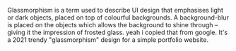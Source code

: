 Glassmorphism is a term used to describe UI design that emphasises light or dark objects, placed on top of colourful backgrounds. A background-blur is placed on the objects which allows the background to shine through – giving it the impression of frosted glass.
yeah i copied that from google.
It's a 2021 trendy "glassmorphism" design for a simple portfolio website.

